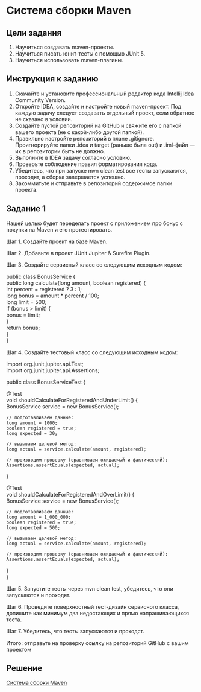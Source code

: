 # Система сборки Maven

## Цели задания

1. Научиться создавать maven-проекты.
2. Научиться писать юнит-тесты с помощью JUnit 5.
3. Научиться использовать maven-плагины.

## Инструкция к заданию
1. Скачайте и установите профессиональный редактор кода Intellij Idea Community Version.
2. Откройте IDEA, создайте и настройте новый maven-проект. Под каждую задачу следует создавать отдельный проект, если обратное не сказано в условии.
3. Создайте пустой репозиторий на GitHub и свяжите его с папкой вашего проекта (не с какой-либо другой папкой).
4. Правильно настройте репозиторий в плане .gitignore. Проигнорируйте папки .idea и target (раньше была out) и .iml-файл — их в репозитории быть не должно.
5. Выполните в IDEA задачу согласно условию.
6. Проверьте соблюдение правил форматирования кода.
7. Убедитесь, что при запуске mvn clean test все тесты запускаются, проходят, а сборка завершается успешно.
8. Закоммитьте и отправьте в репозиторий содержимое папки проекта.

## Задание 1 

Нашей целью будет переделать проект с приложением про бонус с покупки на Maven и его протестировать.

Шаг 1. Создайте проект на базе Maven.

Шаг 2. Добавьте в проект JUnit Jupiter & Surefire Plugin.

Шаг 3. Создайте сервисный класс со следующим исходным кодом:

public class BonusService {  
  public long calculate(long amount, boolean registered) {  
    int percent = registered ? 3 : 1;  
    long bonus = amount * percent / 100;  
    long limit = 500;  
    if (bonus > limit) {  
      bonus = limit;  
    }  
    return bonus;  
  }  
}  

Шаг 4. Создайте тестовый класс со следующим исходным кодом:

import org.junit.jupiter.api.Test;   
import org.junit.jupiter.api.Assertions;   
 
public class BonusServiceTest {  

  @Test  
  void shouldCalculateForRegisteredAndUnderLimit() {  
    BonusService service = new BonusService();  

    // подготавливаем данные:  
    long amount = 1000;  
    boolean registered = true;  
    long expected = 30;  

    // вызываем целевой метод:  
    long actual = service.calculate(amount, registered);  

    // производим проверку (сравниваем ожидаемый и фактический):  
    Assertions.assertEquals(expected, actual);  
  }  

  @Test  
  void shouldCalculateForRegisteredAndOverLimit() {  
    BonusService service = new BonusService();  

    // подготавливаем данные:  
    long amount = 1_000_000;  
    boolean registered = true;  
    long expected = 500;  

    // вызываем целевой метод:  
    long actual = service.calculate(amount, registered);    

    // производим проверку (сравниваем ожидаемый и фактический):    
    Assertions.assertEquals(expected, actual);  
  }  
}  

Шаг 5. Запустите тесты через mvn clean test, убедитесь, что они запускаются и проходят.

Шаг 6. Проведите поверхностный тест-дизайн сервисного класса, допишите как минимум два недостающих и прямо напрашивающихся теста.

Шаг 7. Убедитесь, что тесты запускаются и проходят.

Итого: отправьте на проверку ссылку на репозиторий GitHub с вашим проектом

## Решение

[Система сборки Maven](https://github.com/Ev-genia-Moon/Task4Maven/tree/main)
